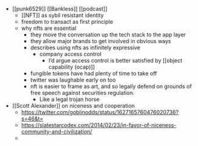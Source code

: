 - [[punk6529]] [[Bankless]] [[podcast]]
    - [[NFT]] as sybil resistant identity
    - freedom to transact as first principle
    - why nfts are essential
        - they move the conversation up the tech stack to the app layer
        - they allow major brands to get involved in obvious ways
        - describes using nfts as infinitely expressive
            - company access control
                - I’d argue access control is better satisfied by [[object capability (ocap)]]
        - fungible tokens have had plenty of time to take off
        - twitter was laughable early on too
        - nft is easier to frame as art, and so legally defend on grounds of free speech against securities regulation.
            - Like a legal trojan horse
- [[Scott Alexander]] on niceness and cooperation
    - https://twitter.com/goblinodds/status/1627165760476020736?s=46&t=
    - https://slatestarcodex.com/2014/02/23/in-favor-of-niceness-community-and-civilization/
    - 

